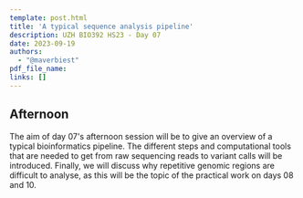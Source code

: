 ```yaml
---
template: post.html
title: 'A typical sequence analysis pipeline'
description: UZH BIO392 HS23 - Day 07
date: 2023-09-19
authors:
  - "@maverbiest"
pdf_file_name: 
links: []
---
```


<h2> Afternoon </h2>
The aim of day 07's afternoon session will be to give an overview of a typical bioinformatics pipeline. 
The different steps and computational tools that are needed to get from raw sequencing reads to variant calls will be introduced. 
Finally, we will discuss why repetitive genomic regions are difficult to analyse, as this will be the topic of the practical work on days 08 and 10.

<!--more-->
